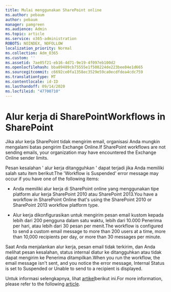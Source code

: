 ```yaml
---
title: Mulai menggunakan SharePoint online
ms.author: pebaum
author: pebaum
manager: pamgreen
ms.audience: Admin
ms.topic: article
ms.service: o365-administration
ROBOTS: NOINDEX, NOFOLLOW
localization_priority: Normal
ms.collection: Adm_O365
ms.custom: ''
ms.assetid: 7ae05f21-eb16-4d71-9e19-4f097eb100d2
ms.openlocfilehash: bba89489cb75555e1f508224de223bee04e1d665
ms.sourcegitcommit: c6692ce0fa1358ec3529e59ca0ecdfdea4cdc759
ms.translationtype: MT
ms.contentlocale: id-ID
ms.lasthandoff: 09/14/2020
ms.locfileid: "47700710"
---
```

# <a name="workflows-in-sharepoint"></a><span data-ttu-id="a2d96-102">Alur kerja di SharePoint</span><span class="sxs-lookup"><span data-stu-id="a2d96-102">Workflows in SharePoint</span></span>

<span data-ttu-id="a2d96-103">Jika alur kerja SharePoint tidak mengirim email, organisasi Anda mungkin mengalami batas pengirim Exchange Online.</span><span class="sxs-lookup"><span data-stu-id="a2d96-103">If SharePoint workflows are not sending emails, your organization may have encountered the Exchange Online sender limits.</span></span>

<span data-ttu-id="a2d96-104">Pesan kesalahan ' alur kerja ditangguhkan ' dapat terjadi jika Anda memiliki salah satu item berikut:</span><span class="sxs-lookup"><span data-stu-id="a2d96-104">The 'Workflow is Suspended' error message may occur if you have one of the following items:</span></span>

- <span data-ttu-id="a2d96-105">Anda memiliki alur kerja di SharePoint online yang menggunakan tipe platform alur kerja SharePoint 2010 atau SharePoint 2013.</span><span class="sxs-lookup"><span data-stu-id="a2d96-105">You have a workflow in SharePoint Online that's using the SharePoint 2010 or SharePoint 2013 workflow platform type.</span></span>

- <span data-ttu-id="a2d96-106">Alur kerja dikonfigurasikan untuk mengirim pesan email kustom kepada lebih dari 200 pengguna dalam satu waktu, lebih dari 10.000 Penerima per hari, atau lebih dari 30 pesan per menit.</span><span class="sxs-lookup"><span data-stu-id="a2d96-106">The workflow is configured to send a custom email message to more than 200 users at a time, more than 10,000 recipients per day, or more than 30 messages per minute.</span></span>

<span data-ttu-id="a2d96-107">Saat Anda menjalankan alur kerja, pesan email tidak terkirim, dan Anda melihat pesan kesalahan, status internal diatur ke ditangguhkan atau tidak dapat mengirim ke Penerima ditampilkan.</span><span class="sxs-lookup"><span data-stu-id="a2d96-107">When you run the workflow, the email message isn't sent, and you notice the error message, Internal Status is set to Suspended or Unable to send to a recipient is displayed.</span></span>

<span data-ttu-id="a2d96-108">Untuk informasi selengkapnya, lihat [artikel](https://docs.microsoft.com/sharepoint/support/workflows/configured-workflow-fails-running)berikut ini.</span><span class="sxs-lookup"><span data-stu-id="a2d96-108">For more information, please refer to the following [article](https://docs.microsoft.com/sharepoint/support/workflows/configured-workflow-fails-running).</span></span>

